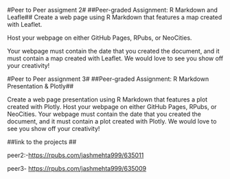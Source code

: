 #Peer to Peer assigment 2#
##Peer-graded Assignment: R Markdown and Leafle##
Create a web page using R Markdown that features a map created with Leaflet.

Host your webpage on either GitHub Pages, RPubs, or NeoCities.

Your webpage must contain the date that you created the document, and it must contain a map created with Leaflet. We would love to see you show off your creativity!

#Peer to Peer assignment 3#
##Peer-graded Assignment: R Markdown Presentation & Plotly##

Create a web page presentation using R Markdown that features a plot created with Plotly. Host your webpage on either GitHub Pages, RPubs, or NeoCities. Your webpage must contain the date that you created the document, and it must contain a plot created with Plotly. We would love to see you show off your creativity!

##link to the projects ##

peer2:-https://rpubs.com/jashmehta999/635011

peer3- https://rpubs.com/jashmehta999/635009
